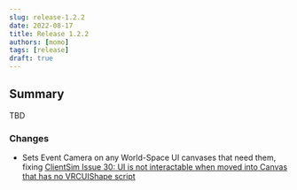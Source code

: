 ```yaml
---
slug: release-1.2.2
date: 2022-08-17
title: Release 1.2.2
authors: [momo]
tags: [release]
draft: true
---
```

## Summary

TBD

### Changes

* Sets Event Camera on any World-Space UI canvases that need them, fixing [ClientSim Issue 30: UI is not interactable when moved into Canvas that has no VRCUIShape script](https://github.com/vrchat-community/ClientSim/issues/30)